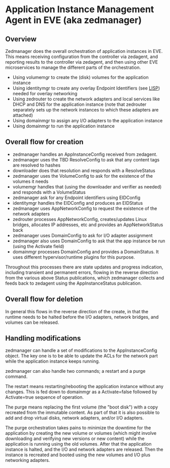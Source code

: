 # Application Instance Management Agent in EVE (aka zedmanager)

## Overview

Zedmanager does the overall orchestration of application instances in EVE.
This means receiving configuration from the controller via zedagent, and reporting results to the controller via zedagent, and then using other EVE microservices to manage the different parts of the orchestration.

- Using volumemgr to create the (disk) volumes for the application instance
- Using identitymgr to create any overlay Endpoint Identifiers (see [LISP](https://tools.ietf.org/html/rfc6830)) needed for overlay networking
- Using zedrouter to create the network adapters and local services like DHCP and DNS for the application instance (note that zedrouter separately sets up the network instances to which these adapters are attached)
- Using domainmgr to assign any I/O adapters to the application instance
- Using domainmgr to run the application instance

## Overall flow for creation

- zedmanager handles an AppInstanceConfig received from zedagent.
- zedmanager uses the TBD ResolveConfig to ask that any content tags are resolved to hashes
- downloader does that resolution and responds with a ResolveStatus
- zedmanager uses the VolumeConfig to ask for the existence of the volumes it needs
- volumemgr handles that (using the downloader and verifier as needed) and responds with a VolumeStatus
- zedmanager ask for any Endpoint identifiers using EIDConfig
- identitymgr handles the EIDConfig and produces an EIDStatus
- zedmanager uses AppNetworkConfig to request the existence of the network adapters
- zedrouter processes AppNetworkConfig, creates/updates Linux bridges, allocates IP addresses, etc and provides an AppNetworkStatus back
- zedmanager uses DomainConfig to ask for I/O adapter assignment
- zedmanager also uses DomainConfig to ask that the app instance be run (using the Activate field)
- domainmgr processes DomainConfig and provides a DomainStatus. It uses different hypervisor/runtime plugins for this purpose.

Throughout this processes there are state updates and progress indication, including transient and permanent errors, flowing in the reverse direction from the various above Status publications, which zedmanager collects and feeds back to zedagent using the AppInstanceStatus publication.

## Overall flow for deletion

In general this flows in the reverse direction of the create, in that the runtime needs to be halted before the I/O adapters, network bridges, and volumes can be released.

## Handling modifications

zedmanager can handle a set of modifications to the AppInstanceConfig object.
The key one is to be able to update the ACLs for the network part while the application instance keeps running.

zedmanager can also handle two commands; a restart and a purge command.

The restart means restarting/rebooting the application instance without any changes. This is fed down to domainmgr as a Activate=false followed by Activate=true sequence of operation.

The purge means replacing the first volume (the "boot disk") with a copy recreated from the immutable content. As part of that it is also possible to add and drop virtual disks, network adapters, and/or I/O adapters.

The purge orchestration takes pains to minimize the downtime for the application by creating the new volume or volumes (which might involve downloading and verifying new versions or new content) while the application is running using the old volumes. After that the application instance is halted, and the I/O and network adapters are released. Then the instance is recreated and booted using the new volumes and I/O plus networking adapters.
